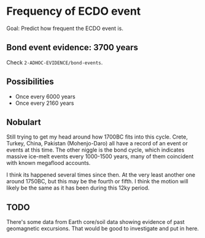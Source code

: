# Frequency of ECDO event

Goal: Predict how frequent the ECDO event is.

## Bond event evidence: 3700 years

Check `2-ADHOC-EVIDENCE/bond-events`.

## Possibilities

- Once every 6000 years
- Once every 2160 years

## Nobulart

Still trying to get my head around how 1700BC fits into this cycle. Crete, Turkey, China, Pakistan (Mohenjo-Daro) all have a record of an event or events at this time. The other niggle is the bond cycle, which indicates massive ice-melt events every 1000-1500 years, many of them coincident with known megaflood accounts.

I think its happened several times since then. At the very least another one around 1750BC, but this may be the fourth or fifth. I think the motion will likely be the same as it has been during this 12ky period.

## TODO

There's some data from Earth core/soil data showing evidence of past geomagnetic excursions. That would be good to investigate and put in here.

